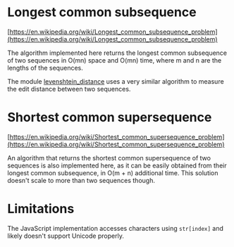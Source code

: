 # Longest common subsequence

[https://en.wikipedia.org/wiki/Longest_common_subsequence_problem](https://en.wikipedia.org/wiki/Longest_common_subsequence_problem)

The algorithm implemented here returns the longest common subsequence of two sequences in O(mn) space and O(mn) time, where m and n are the lengths of the sequences.

The module [levenshtein_distance](../levenshtein_distance) uses a very similar algorithm to measure the edit distance between two sequences.

# Shortest common supersequence

[https://en.wikipedia.org/wiki/Shortest_common_supersequence_problem](https://en.wikipedia.org/wiki/Shortest_common_supersequence_problem)

An algorithm that returns the shortest common supersequence of two sequences is also implemented here, as it can be easily obtained from their longest common subsequence, in O(m + n) additional time. This solution doesn't scale to more than two sequences though.

# Limitations

The JavaScript implementation accesses characters using `str[index]` and likely doesn't support Unicode properly.
